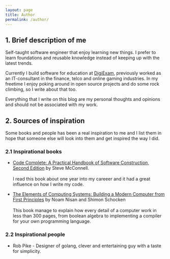```yaml
---
layout: page
title: Author
permalink: /author/
---
```


## 1. Brief description of me

Self-taught software engineer that enjoy learning new things. I prefer to learn foundations and reusable knowledge instead of keeping up with the latest trends.

Currently I build software for education at [DigiExam](https://www.digiexam.se), previously worked as an IT-consultant in the finance, telco and online gaming industries. In my freetime I enjoy poking around in open source projects and do some rock climbing, so I write about that too.

Everything that I write on this blog are my personal thoughts and opinions and should not be associated with my work.

## 2. Sources of inspiration

Some books and people has been a real inspiration to me and I list them in hope that someone else will look into them and get inspired the way I did.

### 2.1 Inspirational books

* [Code Complete: A Practical Handbook of Software Construction, Second Edition]() by Steve McConnell. <br /><br />I read this book about one year into my careeer and it had a great influence on how I write my code.

* [The Elements of Computing Systems: Building a Modern Computer from First Principles]() by Noam Nisan and Shimon Schocken <br /><br />This book manage to explain how every detail of a computer work in less than 300 pages, from boolean algebra to implementing a compiler for your own programming language.

### 2.2 Inspirational people

* Rob Pike - Designer of golang, clever and entertaining guy with a taste for simplicity.
